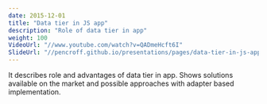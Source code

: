 ```yaml
---
date: 2015-12-01
title: "Data tier in JS app"
description: "Role of data tier in app"
weight: 100
VideoUrl: "//www.youtube.com/watch?v=QADmeHcft6I"
SlideUrl: "//pencroff.github.io/presentations/pages/data-tier-in-js-app/build/target/"
---
```


It describes role and advantages of data tier in app. Shows solutions available on the market and possible approaches with adapter based implementation.
